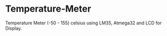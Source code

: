 # Temperature-Meter
Temperature Meter (-50 - 155) celsius using LM35, Atmega32 and LCD for Display. 
